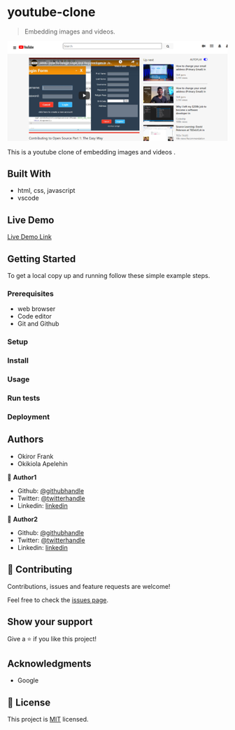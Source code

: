 # youtube-clone

> Embedding images and videos.

![screenshot](images/screenshot.PNG)

This is a youtube clone of embedding images and videos .

## Built With

- html, css, javascript
- vscode

## Live Demo

[Live Demo Link]()


## Getting Started

To get a local copy up and running follow these simple example steps.

### Prerequisites
- web browser
- Code editor
- Git and Github

### Setup

### Install

### Usage

### Run tests

### Deployment



## Authors

- Okiror Frank
- Okikiola Apelehin

👤 **Author1**

- Github: [@githubhandle](https://github.com/frankopkusianwar)
- Twitter: [@twitterhandle](https://twitter.com/franko0781)
- Linkedin: [linkedin](https://linkedin.com/)

👤 **Author2**

- Github: [@githubhandle](https://github.com/okikiola11)
- Twitter: [@twitterhandle](https://twitter.com/)
- Linkedin: [linkedin](https://linkedin.com/)

## 🤝 Contributing

Contributions, issues and feature requests are welcome!

Feel free to check the [issues page](issues/).

## Show your support

Give a ⭐️ if you like this project!

## Acknowledgments

- Google

## 📝 License

This project is [MIT](lic.url) licensed.

